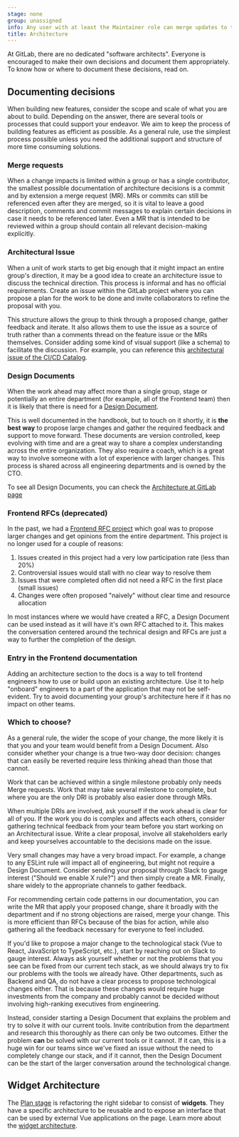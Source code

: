 ```yaml
---
stage: none
group: unassigned
info: Any user with at least the Maintainer role can merge updates to this content. For details, see https://docs.gitlab.com/ee/development/development_processes.html#development-guidelines-review.
title: Architecture
---
```


At GitLab, there are no dedicated "software architects". Everyone is encouraged to make their own decisions and document them appropriately. To know how or where to document these decisions, read on.

## Documenting decisions

When building new features, consider the scope and scale of what you are about to build. Depending on the answer, there are several tools or processes that could support your endeavor. We aim to keep the process of building features as efficient as possible. As a general rule, use the simplest process possible unless you need the additional support and structure of more time consuming solutions.

### Merge requests

When a change impacts is limited within a group or has a single contributor, the smallest possible documentation of architecture decisions is a commit and by extension a merge request (MR). MRs or commits can still be referenced even after they are merged, so it is vital to leave a good description, comments and commit messages to explain certain decisions in case it needs to be referenced later. Even a MR that is intended to be reviewed within a group should contain all relevant decision-making explicitly.

### Architectural Issue

When a unit of work starts to get big enough that it might impact an entire group's direction, it may be a good idea to create an architecture issue to discuss the technical direction. This process is informal and has no official requirements. Create an issue within the GitLab project where you can propose a plan for the work to be done and invite collaborators to refine the proposal with you.

This structure allows the group to think through a proposed change, gather feedback and iterate. It also allows them to use the issue as a source of truth rather than a comments thread on the feature issue or the MRs themselves. Consider adding some kind of visual support (like a schema) to facilitate the discussion. For example, you can reference this [architectural issue of the CI/CD Catalog](https://gitlab.com/gitlab-org/gitlab/-/issues/393225).

### Design Documents

When the work ahead may affect more than a single group, stage or potentially an entire department (for example, all of the Frontend team) then it is likely that there is need for a [Design Document](https://handbook.gitlab.com/handbook/engineering/architecture/workflow/).

This is well documented in the handbook, but to touch on it shortly, it is **the best way** to propose large changes and gather the required feedback and support to move forward. These documents are version controlled, keep evolving with time and are a great way to share a complex understanding across the entire organization. They also require a coach, which is a great way to involve someone with a lot of experience with larger changes. This process is shared across all engineering departments and is owned by the CTO.

To see all Design Documents, you can check the [Architecture at GitLab page](https://handbook.gitlab.com/handbook/engineering/architecture/design-documents/)

### Frontend RFCs (deprecated)

In the past, we had a [Frontend RFC project](https://gitlab.com/gitlab-org/frontend/rfcs) which goal was to propose larger changes and get opinions from the entire department. This project is no longer used for a couple of reasons:

1. Issues created in this project had a very low participation rate (less than 20%)
1. Controversial issues would stall with no clear way to resolve them
1. Issues that were completed often did not need a RFC in the first place (small issues)
1. Changes were often proposed "naively" without clear time and resource allocation

In most instances where we would have created a RFC, a Design Document can be used instead as it will have it's own RFC attached to it. This makes the conversation centered around the technical design and RFCs are just a way to further the completion of the design.

### Entry in the Frontend documentation

Adding an architecture section to the docs is a way to tell frontend engineers how to use or build upon an existing architecture. Use it to help "onboard" engineers to a part of the application that may not be self-evident. Try to avoid documenting your group's architecture here if it has no impact on other teams.

### Which to choose?

As a general rule, the wider the scope of your change, the more likely it is that you and your team would benefit from a Design Document. Also consider whether your change is a true two-way door decision: changes that can easily be reverted require less thinking ahead than those that cannot.

Work that can be achieved within a single milestone probably only needs Merge requests. Work that may take several milestone to complete, but where you are the only DRI is probably also easier done through MRs.

When multiple DRIs are involved, ask yourself if the work ahead is clear for all of you. If the work you do is complex and affects each others, consider gathering technical feedback from your team before you start working on an Architectural issue. Write a clear proposal, involve all stakeholders early and keep yourselves accountable to the decisions made on the issue.

Very small changes may have a very broad impact. For example, a change to any ESLint rule will impact all of engineering, but might not require a Design Document. Consider sending your proposal through Slack to gauge interest ("Should we enable X rule?") and then simply create a MR. Finally, share widely to the appropriate channels to gather feedback.

For recommending certain code patterns in our documentation, you can write the MR that apply your proposed change, share it broadly with the department and if no strong objections are raised, merge your change. This is more efficient than RFCs because of the bias for action, while also gathering all the feedback necessary for everyone to feel included.

If you'd like to propose a major change to the technological stack (Vue to React, JavaScript to TypeScript, etc.), start by reaching out on Slack to gauge interest. Always ask yourself whether or not the problems that you see can be fixed from our current tech stack, as we should always try to fix our problems with the tools we already have. Other departments, such as Backend and QA, do not have a clear process to propose technological changes either. That is because these changes would require huge investments from the company and probably cannot be decided without involving high-ranking executives from engineering.

Instead, consider starting a Design Document that explains the problem and try to solve it with our current tools. Invite contribution from the department and research this thoroughly as there can only be two outcomes. Either the problem **can** be solved with our current tools or it cannot. If it can, this is a huge win for our teams since we've fixed an issue without the need to completely change our stack, and if it cannot, then the Design Document can be the start of the larger conversation around the technological change.

## Widget Architecture

The [Plan stage](https://handbook.gitlab.com/handbook/engineering/development/dev/plan-project-management/)
is refactoring the right sidebar to consist of **widgets**. They have a specific architecture to be
reusable and to expose an interface that can be used by external Vue applications on the page.
Learn more about the [widget architecture](widgets.md).

